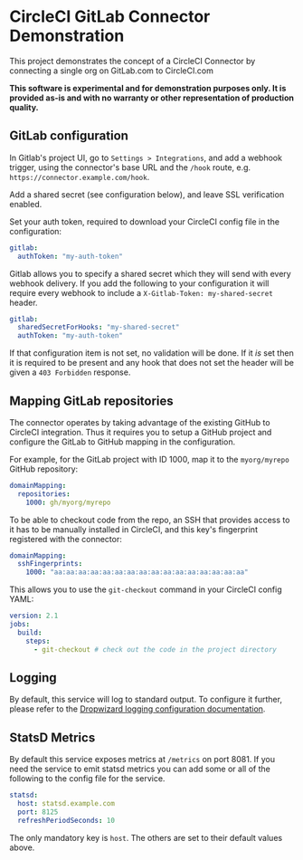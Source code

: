 # CircleCI GitLab Connector Demonstration

This project demonstrates the concept of a CircleCI Connector by connecting a
single org on GitLab.com to CircleCI.com

**This software is experimental and for demonstration purposes only. It is
provided as-is and with no warranty or other representation of production
quality.**

## GitLab configuration

In Gitlab's project UI, go to `Settings > Integrations`, and add a webhook
trigger, using the connector's base URL and the `/hook` route, e.g. 
`https://connector.example.com/hook`.

Add a shared secret (see configuration below), and leave SSL verification
enabled.

Set your auth token, required to download your CircleCI config file in the
configuration:
```yaml
gitlab:
  authToken: "my-auth-token"
```

Gitlab allows you to specify a shared secret which they will send with every
webhook delivery. If you add the following to your configuration it will
require every webhook to include a `X-Gitlab-Token: my-shared-secret` header.

```yaml
gitlab:
  sharedSecretForHooks: "my-shared-secret"
  authToken: "my-auth-token"
```

If that configuration item is not set, no validation will be done. If it _is_
set then it is required to be present and any hook that does not set the
header will be given a `403 Forbidden` response.

## Mapping GitLab repositories

The connector operates by taking advantage of the existing GitHub to CircleCI
integration. Thus it requires you to setup a GitHub project and configure the
GitLab to GitHub mapping in the configuration.

For example, for the GitLab project with ID 1000, map it to the `myorg/myrepo`
GitHub repository:

```yaml
domainMapping:
  repositories:
    1000: gh/myorg/myrepo
```

To be able to checkout code from the repo, an SSH that provides access to it
has to be manually installed in CircleCI, and this key's fingerprint registered
with the connector:

```yaml
domainMapping:
  sshFingerprints:
    1000: "aa:aa:aa:aa:aa:aa:aa:aa:aa:aa:aa:aa:aa:aa:aa:aa"
```

This allows you to use the `git-checkout` command in your CircleCI config YAML:
```yaml
version: 2.1
jobs:
  build:
    steps:
      - git-checkout # check out the code in the project directory
```

## Logging

By default, this service will log to standard output. To configure it further,
please refer to the [Dropwizard logging configuration
documentation](https://www.dropwizard.io/0.8.0/docs/manual/core.html#logging).

## StatsD Metrics

By default this service exposes metrics at `/metrics` on port 8081. If you
need the service to emit statsd metrics you can add some or all of the
following to the config file for the service.

```yaml
statsd:
  host: statsd.example.com
  port: 8125
  refreshPeriodSeconds: 10
```

The only mandatory key is `host`. The others are set to their default values
above.
